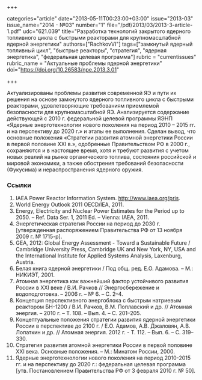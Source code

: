 +++

categories="article"
date="2013-05-11T00:23:00+03:00"
issue="2013-03"
issue_name="2014 - №03"
number="1"
file="/pdf/2013/03/2013-3-article-1.pdf"
udc="621.039"
title="Разработка технологий закрытого ядерного топливного цикла с быстрыми реакторами для крупномасштабной ядерной энергетики"
authors=["RachkovVI"]
tags=["замкнутый ядерный топливный цикл", "быстрые реакторы", "стратегия", "ядерная энергетика", "федеральная целевая программа"]
rubric = "currentissues"
rubric_name = "Актуальные проблемы ядерной энергетики"
doi="https://doi.org/10.26583/npe.2013.3.01"

+++

Актуализированы проблемы развития современной ЯЭ и пути их решения на основе замкнутого ядерного топливного цикла с быстрыми реакторами, удовлетворяющие требованиям приемлемой безопасности для крупномасштабной ЯЭ. Анализируется содержание действующей с 2010 г. федеральной целевой программы ЯЭНП «Ядерные энерготехнологии нового поколения на период 2010 – 2015 гг. и на перспективу до 2020 г.» и этапы ее выполнения. Сделан вывод, что основные положения «Стратегии развития атомной энергетики России в первой половине XXI в.», одобренные Правительством РФ в 2000 г., сохраняются и в настоящее время, хотя и требуют развития с учетом новых реалий на рынке органического топлива, состояния российской и мировой экономики, а также обострения требований безопасности (Фукусима) и нераспространения ядерного оружия.

### Ссылки

1. IAEA Power Reactor Information System. http://www.iaea.org/pris.
2. World Energy Outlook 2011 OECD/IEA, 2011.
3. Energy, Electricity and Nuclear Power Estimates for the Period up to 2050. – Ref. Data Ser. 1, 2011 Ed. – Vienna: IAEA, 2011.
4. Энергетическая стратегия России на период до 2030 г. [утвержденная распоряжением Правительства РФ от 13 ноября 2009 г. № 1715-р].
5. GEA, 2012: Global Energy Assessment - Toward a Sustainable Future / Cambridge University Press, Cambridge UK and New York, NY, USA and the International Institute for Applied Systems Analysis, Laxenburg, Austria.
6. Белая книга ядерной энергетики / Под общ. ред. Е.О. Адамова. – М.: НИКИЭТ, 2001.
7. Атомная энергетика как важнейший фактор устойчивого развития России в XXI веке / В.И. Рачков // Энергосбережение и водоподготовка. – 2006 г. – № 6. – С. 2–4.
8. Концепция перспективного энергоблока с быстрым натриевым реактором БН-1200 / В.И. Рачков, В.М. Поплавский и др. // Атомная энергия. – 2010 г. – Т. 108. – Вып. 4. – С. 201–205.
9. Концептуальные положения стратегии развития ядерной энергетики России в перспективе до 2100 г. / Е.О. Адамов, А.В. Джаловян, А.В. Лопаткин и др. // Атомная энергия. 2012 г. - Т. 112. – Вып. 6. – С. 319–330.
10. Стратегия развития атомной энергетики России в первой половине XXI века. Основные положения. – М.: Минатом России, 2000.
11. Ядерные энерготехнологии нового поколения на период 2010-2015 гг. и на перспективу до 2020 г.: федеральная целевая программа [утв. Постановлением Правительства РФ от 3 февраля 2010 г. № 50].
